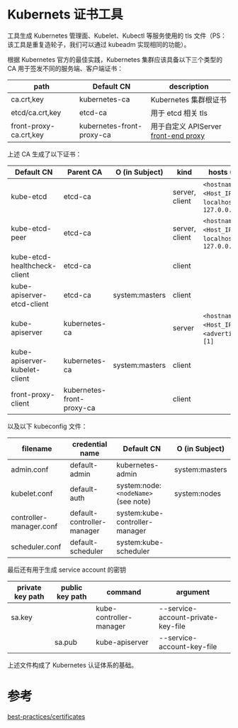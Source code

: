 # Kubernets 证书工具

工具生成 Kubernetes 管理面、Kubelet、Kubectl 等服务使用的 tls 文件（PS：该工具是重复造轮子，我们可以通过 kubeadm 实现相同的功能）。

根据 Kubernetes 官方的最佳实践，Kubernetes 集群应该具备以下三个类型的 CA 用于签发不同的服务端、客户端证书：

| path                   | Default CN                | description                                                  |
| ---------------------- | ------------------------- | ------------------------------------------------------------ |
| ca.crt,key             | kubernetes-ca             | Kubernetes 集群根证书                                        |
| etcd/ca.crt,key        | etcd-ca                   | 用于 etcd 相关 tls                                           |
| front-proxy-ca.crt,key | kubernetes-front-proxy-ca | 用于自定义 APIServer [front-end proxy](https://kubernetes.io/docs/tasks/extend-kubernetes/configure-aggregation-layer/) |

上述 CA 生成了以下证书：

| Default CN                    | Parent CA                 | O (in Subject) | kind           | hosts (SAN)                                         |
| ----------------------------- | ------------------------- | -------------- | -------------- | --------------------------------------------------- |
| kube-etcd                     | etcd-ca                   |                | server, client | `<hostname>`, `<Host_IP>`, `localhost`, `127.0.0.1` |
| kube-etcd-peer                | etcd-ca                   |                | server, client | `<hostname>`, `<Host_IP>`, `localhost`, `127.0.0.1` |
| kube-etcd-healthcheck-client  | etcd-ca                   |                | client         |                                                     |
| kube-apiserver-etcd-client    | etcd-ca                   | system:masters | client         |                                                     |
| kube-apiserver                | kubernetes-ca             |                | server         | `<hostname>`, `<Host_IP>`, `<advertise_IP>`, `[1]`  |
| kube-apiserver-kubelet-client | kubernetes-ca             | system:masters | client         |                                                     |
| front-proxy-client            | kubernetes-front-proxy-ca |                | client         |                                                     |

以及以下 kubeconfig 文件：

| filename                | credential name            | Default CN                          | O (in Subject) |
| ----------------------- | -------------------------- | ----------------------------------- | -------------- |
| admin.conf              | default-admin              | kubernetes-admin                    | system:masters |
| kubelet.conf            | default-auth               | system:node:`<nodeName>` (see note) | system:nodes   |
| controller-manager.conf | default-controller-manager | system:kube-controller-manager      |                |
| scheduler.conf          | default-scheduler          | system:kube-scheduler               |                |

最后还有用于生成  service account 的密钥

| private key path | public key path | command                 | argument                           |
| ---------------- | --------------- | ----------------------- | ---------------------------------- |
| sa.key           |                 | kube-controller-manager | --service-account-private-key-file |
|                  | sa.pub          | kube-apiserver          | --service-account-key-file         |

上述文件构成了 Kubernetes 认证体系的基础。



# 参考

[best-practices/certificates](https://kubernetes.io/docs/setup/best-practices/certificates/)